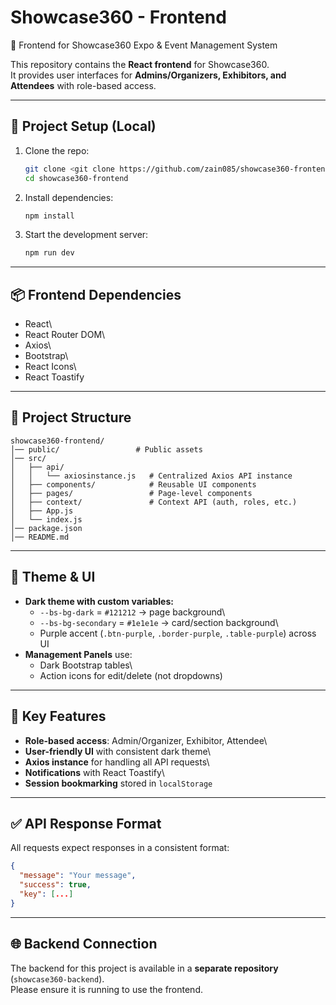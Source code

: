 # Showcase360 - Frontend

🎉 Frontend for Showcase360 Expo & Event Management System

This repository contains the **React frontend** for Showcase360.\
It provides user interfaces for **Admins/Organizers, Exhibitors, and
Attendees** with role-based access.

------------------------------------------------------------------------

## 📁 Project Setup (Local)

1.  Clone the repo:

    ``` bash
    git clone <git clone https://github.com/zain085/showcase360-frontend.git>
    cd showcase360-frontend
    ```

2.  Install dependencies:

    ``` bash
    npm install
    ```

3.  Start the development server:

    ``` bash
    npm run dev
    ```

------------------------------------------------------------------------

## 📦 Frontend Dependencies

-   React\
-   React Router DOM\
-   Axios\
-   Bootstrap\
-   React Icons\
-   React Toastify

------------------------------------------------------------------------

## 📂 Project Structure

    showcase360-frontend/
    │── public/                 # Public assets
    │── src/
    │   ├── api/
    │   │   └── axiosinstance.js   # Centralized Axios API instance
    │   ├── components/            # Reusable UI components
    │   ├── pages/                 # Page-level components
    │   ├── context/               # Context API (auth, roles, etc.)
    │   ├── App.js
    │   └── index.js
    │── package.json
    │── README.md

------------------------------------------------------------------------

## 🎨 Theme & UI

-   **Dark theme with custom variables:**
    -   `--bs-bg-dark` = `#121212` → page background\
    -   `--bs-bg-secondary` = `#1e1e1e` → card/section background\
    -   Purple accent (`.btn-purple`, `.border-purple`, `.table-purple`)
        across UI
-   **Management Panels** use:
    -   Dark Bootstrap tables\
    -   Action icons for edit/delete (not dropdowns)

------------------------------------------------------------------------

## 🔑 Key Features

-   **Role-based access**: Admin/Organizer, Exhibitor, Attendee\
-   **User-friendly UI** with consistent dark theme\
-   **Axios instance** for handling all API requests\
-   **Notifications** with React Toastify\
-   **Session bookmarking** stored in `localStorage`

------------------------------------------------------------------------

## ✅ API Response Format

All requests expect responses in a consistent format:

``` json
{
  "message": "Your message",
  "success": true,
  "key": [...]
}
```

------------------------------------------------------------------------

## 🌐 Backend Connection

The backend for this project is available in a **separate repository**
(`showcase360-backend`).\
Please ensure it is running to use the frontend.
